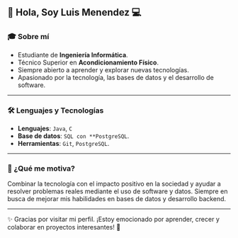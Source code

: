 ## 👋 Hola, Soy Luis Menendez 💻

### 🎓 Sobre mí
- Estudiante de **Ingeniería Informática**.
- Técnico Superior en **Acondicionamiento Físico**.
- Siempre abierto a aprender y explorar nuevas tecnologías.
- Apasionado por la tecnología, las bases de datos y el desarrollo de software.

---

### 🛠️ Lenguajes y Tecnologías
- **Lenguajes**: `Java`, `C`
- **Base de datos**: `SQL con **PostgreSQL`.
- **Herramientas**: `Git`, `PostgreSQL`.

---

<!--
### 🌐 Encuéntrame en:
- [LinkedIn](#) *()*

---
-->
### 🚀 ¿Qué me motiva?
Combinar la tecnología con el impacto positivo en la sociedad y ayudar a resolver problemas reales mediante el uso de software y datos. Siempre en busca de mejorar mis habilidades en bases de datos y desarrollo backend.

---

✨ Gracias por visitar mi perfil. ¡Estoy emocionado por aprender, crecer y colaborar en proyectos interesantes! 🚀
